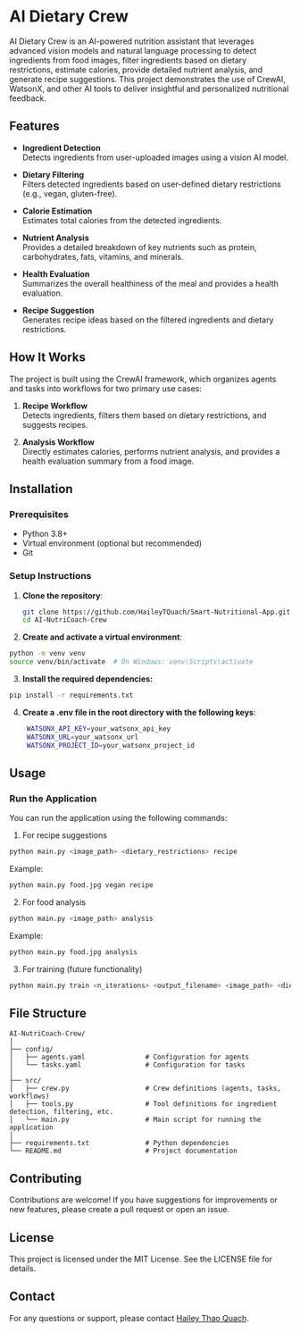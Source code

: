 # AI Dietary Crew

AI Dietary Crew is an AI-powered nutrition assistant that leverages advanced vision models and natural language processing to detect ingredients from food images, filter ingredients based on dietary restrictions, estimate calories, provide detailed nutrient analysis, and generate recipe suggestions. This project demonstrates the use of CrewAI, WatsonX, and other AI tools to deliver insightful and personalized nutritional feedback.

## Features

- **Ingredient Detection**  
  Detects ingredients from user-uploaded images using a vision AI model.

- **Dietary Filtering**  
  Filters detected ingredients based on user-defined dietary restrictions (e.g., vegan, gluten-free).

- **Calorie Estimation**  
  Estimates total calories from the detected ingredients.

- **Nutrient Analysis**  
  Provides a detailed breakdown of key nutrients such as protein, carbohydrates, fats, vitamins, and minerals.

- **Health Evaluation**  
  Summarizes the overall healthiness of the meal and provides a health evaluation.

- **Recipe Suggestion**  
  Generates recipe ideas based on the filtered ingredients and dietary restrictions.

## How It Works

The project is built using the CrewAI framework, which organizes agents and tasks into workflows for two primary use cases:

1. **Recipe Workflow**  
   Detects ingredients, filters them based on dietary restrictions, and suggests recipes.

2. **Analysis Workflow**  
   Directly estimates calories, performs nutrient analysis, and provides a health evaluation summary from a food image.

## Installation

### Prerequisites

- Python 3.8+
- Virtual environment (optional but recommended)
- Git

### Setup Instructions

1. **Clone the repository**:
   ```bash
   git clone https://github.com/HaileyTQuach/Smart-Nutritional-App.git
   cd AI-NutriCoach-Crew
   ```
2. **Create and activate a virtual environment**:
  ```bash
  python -m venv venv
  source venv/bin/activate  # On Windows: venv\Scripts\activate
  ```
3. **Install the required dependencies:**
  ```bash
  pip install -r requirements.txt
  ```
4. **Create a .env file in the root directory with the following keys**:
   ```bash
    WATSONX_API_KEY=your_watsonx_api_key
    WATSONX_URL=your_watsonx_url
    WATSONX_PROJECT_ID=your_watsonx_project_id
   ```
## Usage
### Run the Application

You can run the application using the following commands:

1. For recipe suggestions

```bash
python main.py <image_path> <dietary_restrictions> recipe
```

Example:

```bash
python main.py food.jpg vegan recipe
```

2. For food analysis

```bash
python main.py <image_path> analysis
```

Example:

```bash
python main.py food.jpg analysis
```

3. For training (future functionality)

```bash
python main.py train <n_iterations> <output_filename> <image_path> <dietary_restrictions> <workflow_type>
```

## File Structure

```
AI-NutriCoach-Crew/
│
├── config/
│   ├── agents.yaml               # Configuration for agents
│   └── tasks.yaml                # Configuration for tasks
│
├── src/
│   ├── crew.py                   # Crew definitions (agents, tasks, workflows)
│   ├── tools.py                  # Tool definitions for ingredient detection, filtering, etc.
│   └── main.py                   # Main script for running the application
│
├── requirements.txt              # Python dependencies
└── README.md                     # Project documentation
```

## Contributing

Contributions are welcome! If you have suggestions for improvements or new features, please create a pull request or open an issue.

## License

This project is licensed under the MIT License. See the LICENSE file for details.

## Contact

For any questions or support, please contact [Hailey Thao Quach](mailto:hailey@haileyq.com).
